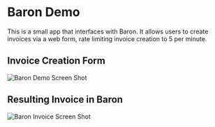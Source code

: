 # Baron Demo

This is a small app that interfaces with Baron. It allows users to create invoices via a web form, rate limiting invoice creation to 5 per minute.

## Invoice Creation Form
![Baron Demo Screen Shot](http://i.imgur.com/rjPziRJ.png)

## Resulting Invoice in Baron
![Baron Invoice Screen Shot](http://i.imgur.com/tu2PbQN.png)
